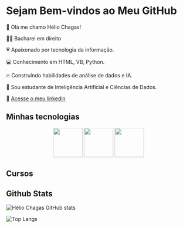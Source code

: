 # Sejam Bem-vindos ao Meu GitHub

👨 Olá me chamo Hélio Chagas!

👨‍🎓 Bacharel em direito

💗 Apaixonado por tecnologia da informação.

💻 Conhecimento em HTML, VB, Python.

🔥 Construíndo habilidades de análise de dados e IA.

📃 Sou estudante de Inteligência Artificial e Ciências de Dados.

📧 [Acesse o meu linkedin](https://www.linkedin.com/in/heliochagas/)


## Minhas tecnologias

<p align="Center"> <img src="https://cdn.jsdelivr.net/gh/devicons/devicon@latest/icons/python/python-plain.svg" width="80px"/> <img src="https://cdn.jsdelivr.net/gh/devicons/devicon@latest/icons/visualbasic/visualbasic-original.svg" width="80px" /> <img src="https://cdn.jsdelivr.net/gh/devicons/devicon@latest/icons/html5/html5-original-wordmark.svg" width="80px"/></p>


## Cursos


## Github Stats

![Hélio Chagas GitHub stats](https://github-readme-stats.vercel.app/api?username=helhio-chagas&show_icons=true&theme=dracula) 

![Top Langs](https://github-readme-stats.vercel.app/api/top-langs/?username=helhio-chagas&hide_progress=true)
